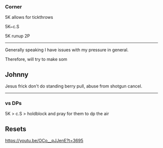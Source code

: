 
### Corner

5K allows for tickthrows

5K~c.S

5K runup 2P

























----------
Generally speaking I have issues with my pressure in general.

Therefore, will try to make som 


## Johnny

Jesus frick don't do standing berry pull, abuse from shotgun cancel.



---

### vs DPs

5K > c.S > holdblock and pray for them to dp the air



## Resets

https://youtu.be/OCo__pJJenE?t=3695